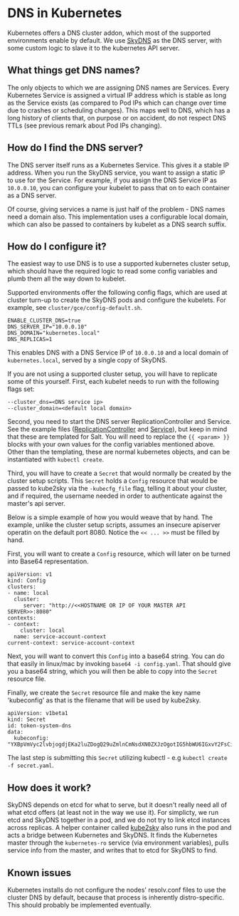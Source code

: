 # DNS in Kubernetes

Kubernetes offers a DNS cluster addon, which most of the supported environments
enable by default.  We use [SkyDNS](https://github.com/skynetservices/skydns)
as the DNS server, with some custom logic to slave it to the kubernetes API
server.

## What things get DNS names?
The only objects to which we are assigning DNS names are Services.  Every
Kubernetes Service is assigned a virtual IP address which is stable as long as
the Service exists (as compared to Pod IPs which can change over time due to
crashes or scheduling changes).  This maps well to DNS, which has a long
history of clients that, on purpose or on accident, do not respect DNS TTLs
(see previous remark about Pod IPs changing).

## How do I find the DNS server?
The DNS server itself runs as a Kubernetes Service.  This gives it a stable IP
address.  When you run the SkyDNS service, you want to assign a static IP to use for
the Service.  For example, if you assign the DNS Service IP as `10.0.0.10`, you
can configure your kubelet to pass that on to each container as a DNS server.

Of course, giving services a name is just half of the problem - DNS names need a
domain also.  This implementation uses a configurable local domain, which can
also be passed to containers by kubelet as a DNS search suffix.

## How do I configure it?
The easiest way to use DNS is to use a supported kubernetes cluster setup,
which should have the required logic to read some config variables and plumb
them all the way down to kubelet.

Supported environments offer the following config flags, which are used at
cluster turn-up to create the SkyDNS pods and configure the kubelets.  For
example, see `cluster/gce/config-default.sh`.

```shell
ENABLE_CLUSTER_DNS=true
DNS_SERVER_IP="10.0.0.10"
DNS_DOMAIN="kubernetes.local"
DNS_REPLICAS=1
```

This enables DNS with a DNS Service IP of `10.0.0.10` and a local domain of
`kubernetes.local`, served by a single copy of SkyDNS.

If you are not using a supported cluster setup, you will have to replicate some
of this yourself.  First, each kubelet needs to run with the following flags
set:

```
--cluster_dns=<DNS service ip>
--cluster_domain=<default local domain>
```

Second, you need to start the DNS server ReplicationController and Service. See
the example files ([ReplicationController](skydns-rc.yaml.in) and
[Service](skydns-svc.yaml.in)), but keep in mind that these are templated for
Salt.  You will need to replace the `{{ <param> }}` blocks with your own values
for the config variables mentioned above.  Other than the templating, these are
normal kubernetes objects, and can be instantiated with `kubectl create`.

Third, you will have to create a `Secret` that would normally be created by the cluster setup scripts.  This `Secret` holds a `Config` resource that would be passed to kube2sky via the `-kubecfg_file` flag, telling it about your cluster, and if required, the username needed in order to authenticate against the master's api server.

Below is a simple example of how you would weave that by hand.  The example, unlike the cluster setup scripts, assumes an insecure apiserver operatin on the default port 8080.  Notice the `<< ... >>` must be filled by hand.

First, you will want to create a `Config` resource, which will later on be turned into Base64 representation.  
```
apiVersion: v1
kind: Config
clusters:
- name: local
  cluster:
     server: "http://<<HOSTNAME OR IP OF YOUR MASTER API SERVER>>:8080"
contexts:
- context:
    cluster: local
  name: service-account-context
current-context: service-account-context
```
Next, you will want to convert this `Config` into a base64 string.  You can do that easily in linux/mac by invoking `base64 -i config.yaml`.  That should give you a base64 string, which you will then be able to copy into the `Secret` resource file.

Finally, we create the `Secret` resource file and make the key name 'kubeconfig' as that is the filename that will be used by kube2sky.

```
apiVersion: v1beta1
kind: Secret 
id: token-system-dns
data:
  kubeconfig: "YXBpVmVyc2lvbjogdjEKa2luZDogQ29uZmlnCmNsdXN0ZXJzOgotIG5hbWU6IGxvY2FsCiAgY2x1c3RlcjoKICAgICBzZXJ2ZXI6ICJodHRwOi8vPDxIT1NUTkFNRSBPUiBJUCBPRiBZT1VSIE1BU1RFUiBBUEkgU0VSVkVSPj46ODA4MCIKY29udGV4dHM6Ci0gY29udGV4dDoKICAgIGNsdXN0ZXI6IGxvY2FsCiAgbmFtZTogc2VydmljZS1hY2NvdW50LWNvbnRleHQKY3VycmVudC1jb250ZXh0OiBzZXJ2aWNlLWFjY291bnQtY29udGV4dAo="
```
The last step is submitting this `Secret` utilizing kubectl - e.g `kubectl create -f secret.yaml`.

## How does it work?
SkyDNS depends on etcd for what to serve, but it doesn't really need all of
what etcd offers (at least not in the way we use it).  For simplicty, we run
etcd and SkyDNS together in a pod, and we do not try to link etcd instances
across replicas.  A helper container called [kube2sky](kube2sky/) also runs in
the pod and acts a bridge between Kubernetes and SkyDNS.  It finds the
Kubernetes master through the `kubernetes-ro` service (via environment
variables), pulls service info from the master, and writes that to etcd for
SkyDNS to find.

## Known issues
Kubernetes installs do not configure the nodes' resolv.conf files to use the
cluster DNS by default, because that process is inherently distro-specific.
This should probably be implemented eventually.
